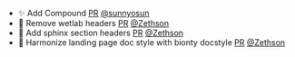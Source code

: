 - ✨ Add Compound [PR](https://github.com/laminlabs/wetlab/pull/63) [@sunnyosun](https://github.com/sunnyosun)
- 📝 Remove wetlab headers [PR](https://github.com/laminlabs/wetlab/pull/67) [@Zethson](https://github.com/Zethson)
- 📝 Add sphinx section headers [PR](https://github.com/laminlabs/wetlab/pull/66) [@Zethson](https://github.com/Zethson)
- 📝 Harmonize landing page doc style with bionty docstyle [PR](https://github.com/laminlabs/wetlab/pull/65) [@Zethson](https://github.com/Zethson)
